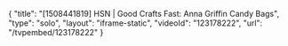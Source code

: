 {
    "title": "[1508441819] HSN | Good Crafts Fast: Anna Griffin Candy Bags",
    "type": "solo",
    "layout": "iframe-static",
    "videoId": "123178222",
    "url": "\/tvpembed\/123178222"
}